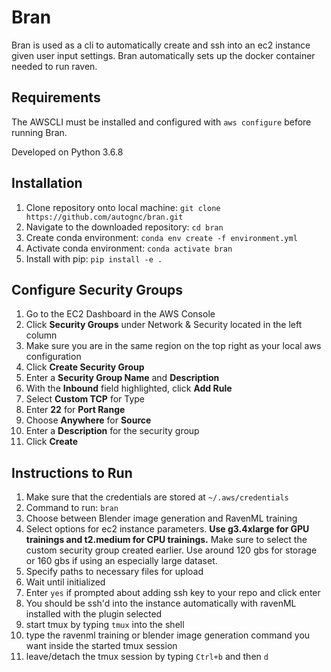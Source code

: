 # Bran

Bran is used as a cli to automatically create and ssh into an ec2 instance given user input settings. 
Bran automatically sets up the docker container needed to run raven.

## Requirements

The AWSCLI must be installed and configured with ```aws configure``` before running Bran.

Developed on Python 3.6.8

## Installation

1. Clone repository onto local machine: ```git clone https://github.com/autognc/bran.git```
2. Navigate to the downloaded repository: ```cd bran```
3. Create conda environment: ```conda env create -f environment.yml```
4. Activate conda environment: ```conda activate bran```
5. Install with pip: ```pip install -e .```

## Configure Security Groups

1. Go to the EC2 Dashboard in the AWS Console
2. Click **Security Groups** under Network & Security located in the left column
3. Make sure you are in the same region on the top right as your local aws configuration
4. Click **Create Security Group** 
5. Enter a **Security Group Name** and **Description**
6. With the **Inbound** field highlighted, click **Add Rule**
7. Select **Custom TCP** for Type
8. Enter **22** for **Port Range**
9. Choose **Anywhere** for **Source**
10. Enter a **Description** for the security group
11. Click **Create**

## Instructions to Run
1. Make sure that the credentials are stored at ```~/.aws/credentials```
2. Command to run: ```bran```
3. Choose between Blender image generation and RavenML training
4. Select options for ec2 instance parameters. **Use g3.4xlarge for GPU trainings and t2.medium for CPU trainings.** Make sure to select the custom security group created earlier. Use around 120 gbs for storage or 160 gbs if using an especially large dataset.
5. Specify paths to necessary files for upload
6. Wait until initialized
7. Enter ```yes``` if prompted about adding ssh key to your repo and click enter
8. You should be ssh'd into the instance automatically with ravenML installed with the plugin selected
9. start tmux by typing `tmux` into the shell
10. type the ravenml training or blender image generation command you want inside the started tmux session
11. leave/detach the tmux session by typing `Ctrl+b` and then `d`
